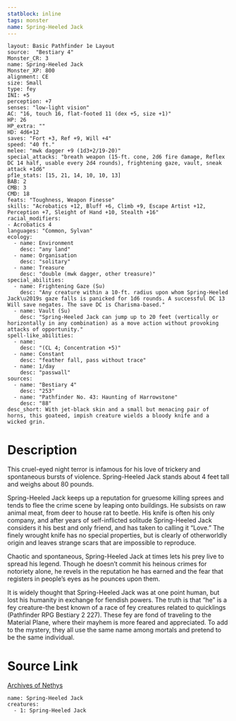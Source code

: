 ```yaml
---
statblock: inline
tags: monster
name: Spring-Heeled Jack
---
```

```statblock
layout: Basic Pathfinder 1e Layout
source:  "Bestiary 4"
Monster_CR: 3
name: Spring-Heeled Jack
Monster_XP: 800
alignment: CE
size: Small
type: fey
INI: +5
perception: +7
senses: "low-light vision"
AC: "16, touch 16, flat-footed 11 (dex +5, size +1)"
HP: 26
HP_extra: ""
HD: 4d6+12
saves: "Fort +3, Ref +9, Will +4"
speed: "40 ft."
melee: "mwk dagger +9 (1d3+2/19-20)"
special_attacks: "breath weapon (15-ft. cone, 2d6 fire damage, Reflex DC 14 half, usable every 2d4 rounds), frightening gaze, vault, sneak attack +1d6"
pf1e_stats: [15, 21, 14, 10, 10, 13]
BAB: 2
CMB: 3
CMD: 18
feats: "Toughness, Weapon Finesse"
skills: "Acrobatics +12, Bluff +6, Climb +9, Escape Artist +12, Perception +7, Sleight of Hand +10, Stealth +16"
racial_modifiers:
- Acrobatics 4
languages: "Common, Sylvan"
ecology:
  - name: Environment
    desc: "any land"
  - name: Organisation
    desc: "solitary"
  - name: Treasure
    desc: "double (mwk dagger, other treasure)"
special_abilities:
  - name: Frightening Gaze (Su)
    desc: "Any creature within a 10-ft. radius upon whom Spring-Heeled Jack\u2019s gaze falls is panicked for 1d6 rounds. A successful DC 13 Will save negates. The save DC is Charisma-based."
  - name: Vault (Su)
    desc: "Spring-Heeled Jack can jump up to 20 feet (vertically or horizontally in any combination) as a move action without provoking attacks of opportunity."
spell-like_abilities:
  - name:
    desc: "(CL 4; Concentration +5)"
  - name: Constant
    desc: "feather fall, pass without trace"
  - name: 1/day
    desc: "passwall"
sources:
  - name: "Bestiary 4"
    desc: "253"
  - name: "Pathfinder No. 43: Haunting of Harrowstone"
    desc: "88"
desc_short: With jet-black skin and a small but menacing pair of horns, this goateed, impish creature wields a bloody knife and a wicked grin.
```
# Description
This cruel-eyed night terror is infamous for his love of trickery and spontaneous bursts of violence. Spring-Heeled Jack stands about 4 feet tall and weighs about 80 pounds.

Spring-Heeled Jack keeps up a reputation for gruesome killing sprees and tends to flee the crime scene by leaping onto buildings. He subsists on raw animal meat, from deer to house rat to beetle. His knife is often his only company, and after years of self-inflicted solitude Spring-Heeled Jack considers it his best and only friend, and has taken to calling it “Love.” The finely wrought knife has no special properties, but is clearly of otherworldly origin and leaves strange scars that are impossible to reproduce.

Chaotic and spontaneous, Spring-Heeled Jack at times lets his prey live to spread his legend. Though he doesn’t commit his heinous crimes for notoriety alone, he revels in the reputation he has earned and the fear that registers in people’s eyes as he pounces upon them.

It is widely thought that Spring-Heeled Jack was at one point human, but lost his humanity in exchange for fiendish powers. The truth is that “he” is a fey creature-the best known of a race of fey creatures related to quicklings (Pathfinder RPG Bestiary 2 227). These fey are fond of traveling to the Material Plane, where their mayhem is more feared and appreciated. To add to the mystery, they all use the same name among mortals and pretend to be the same individual.
# Source Link
[Archives of Nethys](https://aonprd.com/MonsterDisplay.aspx?ItemName=Spring-Heeled%20Jack)
```encounter-table
name: Spring-Heeled Jack
creatures:
  - 1: Spring-Heeled Jack
```
